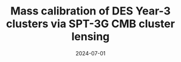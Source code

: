 ---
title: "Mass calibration of DES Year-3 clusters via SPT-3G CMB cluster lensing"
collection: "publications"
category: "co_papers"
permalink: /publications/2024JCAP07024A
link: https://ui.adsabs.harvard.edu/abs/2024JCAP...07..024A/abstract
date: 2024-07-01
venue: "Journal of Cosmology and Astroparticle Physics"
citation: "Coerver, A., Zebrowski, J. A., Takakura, S., et al. (2024), arXiv e-prints, arXiv:2407.20579."
---